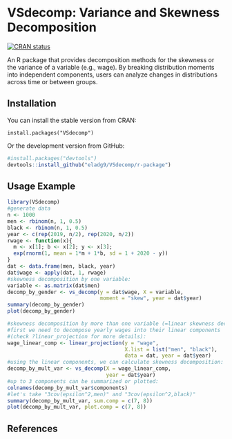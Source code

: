 
VSdecomp: Variance and Skewness Decomposition
=============================================

[![CRAN status](https://www.r-pkg.org/badges/version/VSdecomp)](https://cran.r-project.org/package=VSdecomp)

An R package that provides decomposition methods for the skewness or the variance of a variable (e.g., wage). By breaking distribution moments into independent components, users can analyze changes in distributions across time or between groups.

Installation
------------

You can install the stable version from CRAN:
```{r, message=FALSE, eval=FALSE}
install.packages("VSdecomp")
```

Or the development version from GitHub:

``` r
#install.packages("devtools")
devtools::install_github("eladg9/VSdecomp/r-package")
```

Usage Example
-------------

``` r
library(VSdecomp)
#generate data
n <- 1000
men <- rbinom(n, 1, 0.5)
black <- rbinom(n, 1, 0.5)
year <- c(rep(2019, n/2), rep(2020, n/2))
rwage <- function(x){
  m <- x[1]; b <- x[2]; y <- x[3];
  exp(rnorm(1, mean = 1*m + 1*b, sd = 1 + 2020 - y))
}
dat <- data.frame(men, black, year)
dat$wage <- apply(dat, 1, rwage)
#skewness decomposition by one variable:
variable <- as.matrix(dat$men)
decomp_by_gender <- vs_decomp(y = dat$wage, X = variable,
                              moment = "skew", year = dat$year)
summary(decomp_by_gender)
plot(decomp_by_gender)

#skewness decomposition by more than one variable (=linear skewness decomposition):
#first we need to decompose yearly wages into their linear components
#(check ?linear_projection for more details):
wage_linear_comp <- linear_projection(y = "wage", 
                                      X.list = list("men", "black"),
                                      data = dat, year = dat$year)
#using the linear components, we can calculate skewness decomposition:
decomp_by_mult_var <- vs_decomp(X = wage_linear_comp, 
                                year = dat$year)
#up to 3 components can be summarized or plotted:
colnames(decomp_by_mult_var$components)
#let's take "3cov(epsilon^2,men)" and "3cov(epsilon^2,black)"
summary(decomp_by_mult_var, sum.comp = c(7, 8))
plot(decomp_by_mult_var, plot.comp = c(7, 8))
```

References
----------
